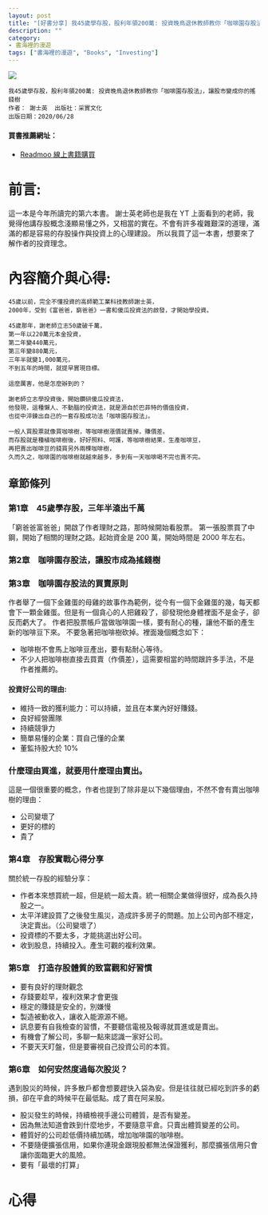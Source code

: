 ```yaml
---
layout: post
title: "[好書分享] 我45歲學存股，股利年領200萬: 投資晚鳥退休教師教你「咖啡園存股法」，讓股市變成你的搖錢樹"
description: ""
category: 
- 書海裡的漫遊
tags: ["書海裡的漫遊", "Books", "Investing"]
---
```




<div><a href="http://moo.im/a/3dnotQ" title="我45歲學存股，股利年領200萬"><img src="https://cdn.readmoo.com/cover/im/fjeqpoi_210x315.jpg?v=0"></a></div>





```
我45歲學存股，股利年領200萬: 投資晚鳥退休教師教你「咖啡園存股法」，讓股市變成你的搖錢樹
作者： 謝士英  出版社：采實文化 
出版日期：2020/06/28
```

#### 買書推薦網址：

- [Readmoo 線上書籍購買](http://moo.im/a/3dnotQ)

# 前言:

這一本是今年所讀完的第六本書。 謝士英老師也是我在 YT 上面看到的老師，我覺得他講存股概念淺顯易懂之外，又相當的實在。不會有許多複雜艱深的道理，滿滿的都是容易的存股操作與投資上的心理建設。 所以我買了這一本書，想要來了解作者的投資理念。

# 內容簡介與心得:

```
45歲以前，完全不懂投資的高師範工業科技教師謝士英，
2000年，受到《富爸爸，窮爸爸》一書和傻瓜投資法的啟發，才開始學投資。

45歲那年，謝老師立志50歲破千萬，
第一年以220萬元本金投資，
第二年變440萬元，
第三年變880萬元，
三年半就變1,000萬元，
不到五年的時間，就提早實現目標。

這麼厲害，他是怎麼辦到的？

謝老師立志學投資後，開始鑽研傻瓜投資法，
他發現，這種懶人、不動腦的投資法，就是源自於巴菲特的價值投資，
也從中淬鍊出自己的一套存股成功法「咖啡園存股法」。

一般人買股票就像買咖啡樹，等咖啡樹漲價就賣掉，賺價差。
而存股就是種植咖啡樹後，好好照料、呵護，等咖啡樹結果，生產咖啡豆，
再把賣出咖啡豆的錢買另外兩棵咖啡樹，
久而久之，咖啡園的咖啡樹就越來越多，多到有一天咖啡喝不完也賣不完。
```

## 章節條列

### 第1章　45歲學存股，三年半滾出千萬

「窮爸爸富爸爸」開啟了作者理財之路，那時候開始看股票。 第一張股票買了中鋼，開始了相關的理財之路。起始資金是 200 萬，開始時間是 2000 年左右。 

### 第2章　咖啡園存股法，讓股市成為搖錢樹

### 第3章　咖啡園存股法的買賣原則

作者舉了一個下金雞蛋的母雞的故事作為範例，從今有一個下金雞蛋的幾，每天都會下一顆金雞蛋。但是有一個貪心的人把雞殺了，卻發現他身體裡面不是金子，卻反而虧大了。 作者把股票帳戶當做咖啡園一樣，要有耐心的種，讓他不斷的產生新的咖啡豆下來。 不要急著把咖啡樹砍掉。裡面幾個概念如下：

- 咖啡樹不會馬上咖啡豆產出，要有點耐心等待。
- 不少人把咖啡樹直接去買賣（作價差），這需要相當的時間跟許多手法，不是作者推薦的。

#### 投資好公司的理由:

- 維持一致的獲利能力：可以持續，並且在本業內好好賺錢。
- 良好經營團隊
- 持續競爭力
- 簡單易懂的企業：買自己懂的企業
- 董監持股大於 10%

### 什麼理由買進，就要用什麼理由賣出。

這是一個很重要的概念，作者也提到了除非是以下幾個理由，不然不會有賣出咖啡樹的理由：

- 公司變壞了
- 更好的標的
- 貴了

### 第4章　存股實戰心得分享

關於統一存股的經驗分享：

- 作者本來想買統一超，但是統一超太貴。統一相關企業做得很好，成為長久持股之一。
- 太平洋建設買了之後發生風災，造成許多房子的問題。加上公司內部不穩定，決定賣出。（公司變壞了）
- 投資標的不要太多，才能挑選出好公司。
- 收到股息，持續投入。產生可觀的複利效果。

### 第5章　打造存股體質的致富觀和好習慣

- 要有良好的理財觀念
- 存錢要趁早，複利效果才會更強
- 穩定的賺錢是安全的，別嫌慢
- 製造被動收入，讓收入能源源不絕。
- 訊息要有自我檢查的習慣，不要聽信電視及報導就買進或是賣出。
- 有機會了解公司，多聊一點來認識一家好公司。
- 不要天天盯盤，但是要審視自己投資公司的本質。

### 第6章　如何安然度過每次股災？

遇到股災的時候，許多散戶都會想要趕快入袋為安。但是往往就已經吃到許多的虧損，卻在平倉的時候平在最低點。成了賣在阿呆股。

- 股災發生的時候，持續檢視手邊公司體質，是否有變差。
- 因為無法知道會跌到什麼地步，不要隨意平倉。只賣出體質變差的公司。
- 體質好的公司趁低價持續加碼，增加咖啡園的咖啡樹。
- 不要隨便擴張信用，如果你連現金跟現股都無法保證獲利，那麼擴張信用只會讓你面臨更大的風險。
- 要有「最壞的打算」

# 心得



